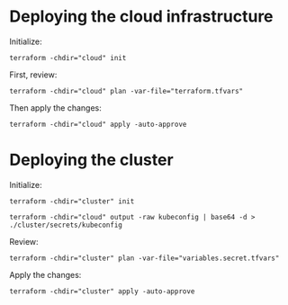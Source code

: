 # Deploying the cloud infrastructure

Initialize:

`terraform -chdir="cloud" init`

First, review:

`terraform -chdir="cloud" plan -var-file="terraform.tfvars"`

Then apply the changes:

`terraform -chdir="cloud" apply -auto-approve`

# Deploying the cluster

Initialize:

`terraform -chdir="cluster" init`

`terraform -chdir="cloud" output -raw kubeconfig | base64 -d > ./cluster/secrets/kubeconfig`

Review:

`terraform -chdir="cluster" plan -var-file="variables.secret.tfvars"`

Apply the changes:

`terraform -chdir="cluster" apply -auto-approve`

